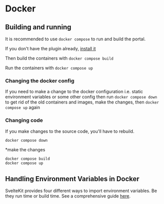 # Docker
## Building and running
It is recommended to use `docker compose` to run and build the portal.

If you don't have the plugin already, [install it](https://docs.docker.com/compose/install/linux/)

Then build the containers with `docker compose build`

Run the containers with `docker compose up`

### Changing the docker config
If you need to make a change to the docker configuration i.e. static environment variables or some other config then run `docker compose down` to get rid of the old containers and images, make the changes, then `docker compose up` again

### Changing code
If you make changes to the source code, you'll have to rebuild.

`docker compose down`

*make the changes

```bash
docker compose build
docker compose up
```

## Handling Environment Variables in Docker
SvelteKit provides four different ways to import environment variables. Be they run time or build time. See a comprehensive guide [here](https://khromov.se/dockerizing-your-sveltekit-applications-a-practical-guide/).
